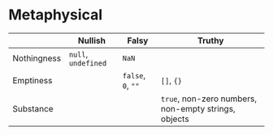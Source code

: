 # Metaphysical

| | Nullish | Falsy | Truthy |
|-|-|-|-|
| Nothingness | `null`, `undefined` | `NaN` |  |
| Emptiness |  | `false`, `0`, `""` | `[]`, `{}` |
| Substance |  |  | `true`, non-zero numbers, non-empty strings, objects |
